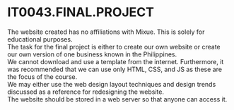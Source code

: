 # IT0043.FINAL.PROJECT
The website created has no affiliations with Mixue. This is solely for educational purposes.  
The task for the final project is either to create our own website or create our own version of one business known in the Philippines.  
We cannot download and use a template from the internet. Furthermore, it was recommended that we can use only HTML, CSS, and JS as these are the focus of the course.  
We may either use the web design layout techniques and design trends discussed as a reference for redesigning the website.  
The website should be stored in a web server so that anyone can access it.  
